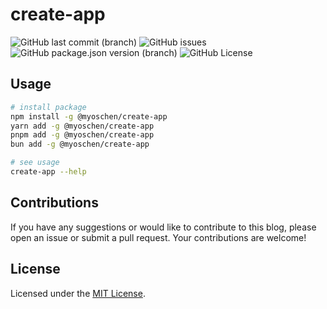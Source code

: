 # create-app

![GitHub last commit (branch)](https://img.shields.io/github/last-commit/Myoschen/create-app/main?style=flat-square&labelColor=%23222222&color=%23111111) 
![GitHub issues](https://img.shields.io/github/issues/Myoschen/create-app?style=flat-square&labelColor=%23222222&color=%23111111) 
![GitHub package.json version (branch)](https://img.shields.io/github/package-json/v/Myoschen/create-app/main?style=flat-square&label=version&labelColor=%23222222&color=%23111111)
![GitHub License](https://img.shields.io/github/license/Myoschen/create-app?style=flat-square&labelColor=%23222222&color=%23111111)

## Usage

```bash
# install package
npm install -g @myoschen/create-app
yarn add -g @myoschen/create-app
pnpm add -g @myoschen/create-app
bun add -g @myoschen/create-app

# see usage
create-app --help
```

## Contributions

If you have any suggestions or would like to contribute to this blog, please open an issue or submit a pull request. Your contributions are welcome!

## License

Licensed under the [MIT License](./LICENSE).
